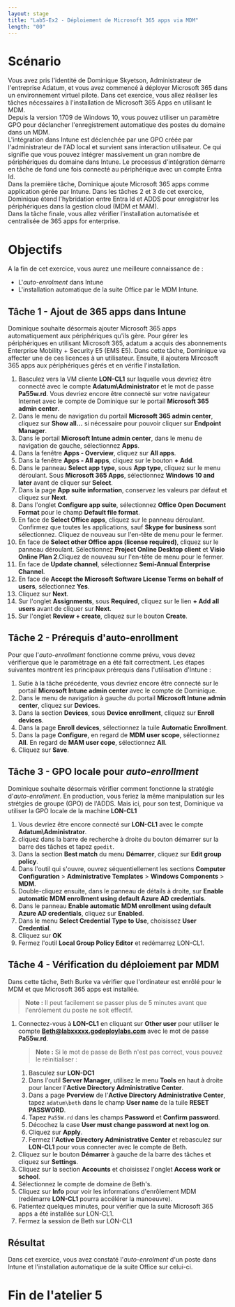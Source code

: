 ```yaml
---
layout: stage
title: "Lab5-Ex2 - Déploiement de Microsoft 365 apps via MDM"
length: "00"
---
```

# Scénario
Vous avez pris l'identité de Dominique Skyetson, Administrateur de l'entreprise Adatum, et vous avez commencé à déployer Microsoft 365 dans un environnement virtuel pilote. Dans cet exercice, vous allez réaliser les tâches nécessaires à l'installation de Microsoft 365 Apps en utilisant le MDM.  
Depuis la version 1709 de Windows 10, vous pouvez utiliser un paramètre GPO pour déclancher l'enregistrement automatique des postes du domaine dans un MDM.  
L'intégration dans Intune est déclenchée par une GPO créée par l'administrateur de l'AD local et survient sans interaction utilisateur. Ce qui signifie que vous pouvez intégrer massivement un gran nombre de périphériques du domaine dans Intune. Le processus d'intégration démarre en tâche de fond une fois connecté au périphérique avec un compte Entra Id.  
Dans la première tâche, Dominique ajoute Microsoft 365 apps comme application gérée par Intune.
Dans les tâches 2 et 3 de cet exercice, Dominique étend l'hybridation entre Entra Id et ADDS pour enregistrer les périphériques dans la gestion cloud (MDM et MAM).  
Dans la tâche finale, vous allez vérifier l'installation automatisée et centralisée de 365 apps for enterprise.

# Objectifs
A la fin de cet exercice, vous aurez une meilleure connaissance de :
- L'*auto-enrolment* dans Intune
- L'installation automatique de la suite Office par le MDM Intune.


## Tâche 1 - Ajout de 365 apps dans Intune
Dominique souhaite désormais ajouter Microsoft 365 apps automatiquement aux périphériques qu'ils gère. Pour gérer les périphériques en utilisant Microsoft 365, adatum a acquis des abonnements Enterprise Mobility + Security E5 (EMS E5). Dans cette tâche, Dominique va affecter une de ces licences à un utilisateur. Ensuite, il ajoutera Mircosoft 365 apps aux périphériques gérés et en vérifie l'installation.
1. Basculez vers la VM cliente **LON-CL1** sur laquelle vous devriez être connecté avec le compte **Adatum\Administrator** et le mot de passe **Pa55w.rd**. Vous devriez encore être connecté sur votre navigateur Internet avec le compte de Dominique sur le portail **Microsoft 365 admin center**.
1. Dans le menu de navigation du portail **Microsoft 365 admin center**, cliquez sur **Show all...** si nécessaire pour pouvoir cliquer sur **Endpoint Manager**.
1. Dans le portail **Microsoft Intune admin center**, dans le menu de navigation de gauche, sélectionnez **Apps**.
1. Dans la fenêtre **Apps - Overview**, cliquez sur **All apps**.
1. Dans la fenêtre **Apps - All apps**, cliquez sur le bouton **+ Add**.
1. Dans le panneau **Select app type**, sous **App type**, cliquez sur le menu déroulant. Sous **Microsoft 365 Apps**, sélectionnez **Windows 10 and later** avant de cliquer sur **Select**.
1. Dans la page **App suite information**, conservez les valeurs par défaut et cliquez sur **Next**.
1. Dans l'onglet **Configure app suite**, sélectionnez **Office Open Document Format** pour le champ **Default file format**.
1. En face de **Select Office apps**, cliquez sur le panneau déroulant. Confirmez que toutes les applications, sauf **Skype for business** sont sélectionnez. Cliquez de nouveau sur l'en-tête de menu pour le fermer.
1. En face de **Select other Office apps (license required)**, cliquez sur le panneau déroulant. Sélectionnez **Project Online Desktop client** et **Visio Online Plan 2**.Cliquez de nouveau sur l'en-tête de menu pour le fermer.
1. En face de **Update channel**, sélectionnez **Semi-Annual Enterprise Channel**.
1. En face de **Accept the Microsoft Software License Terms on behalf of users**, sélectionnez **Yes**.
1. Cliquez sur **Next**.
1. Sur l'onglet **Assignments**, sous **Required**, cliquez sur le lien **+ Add all users** avant de cliquer sur **Next**.
1. Sur l'onglet **Review + create**, cliquez sur le bouton **Create**.

## Tâche 2 - Prérequis d'auto-enrollment
Pour que l'*auto-enrollment* fonctionne comme prévu, vous devez vérifierque que le paramètrage en a été fait correctment. Les étapes suivantes montrent les principaux prérequis dans l'utilisation d'Intune :  
1. Sutie à la tâche précédente, vous devriez encore être connecté sur le portail **Microsoft Intune admin center** avec le compte de Dominique.
1. Dans le menu de navigation à gauche du portail **Microsoft Intune admin center**, cliquez sur **Devices**.
1. Dans la section **Devices**, sous **Device enrollment**, cliquez sur **Enroll devices**.
1. Dans la page **Enroll devices**, sélectionnez la tuile **Automatic Enrollment**.
1. Dans la page **Configure**, en regard de **MDM user scope**, sélectionnez **All**. En regard de **MAM user cope**, sélectionnez **All**.
1. Cliquez sur **Save**.

## Tâche 3 - GPO locale pour *auto-enrollment*
Dominique souhaite désormais vérifier comment fonctionne la stratégie d'*auto-enrollment*. En production, vous feriez la même manipulation sur les strétgies de groupe (GPO) de l'ADDS. Mais ici, pour son test, Dominique va utiliser la GPO locale de la machine **LON-CL1**
1. Vous devriez être encore connecté sur **LON-CL1** avec le compte **Adatum\Administrator**. 
1. cliquez dans la barre de recherche à droite du bouton démarrer sur la barre des tâches et tapez ```gpedit```.
1. Dans la section **Best match** du menu **Démarrer**, cliquez sur **Edit group policy**.
1. Dans l'outil qui s'ouvre, ouvrez séquentiellement les sections **Computer Configuration** > **Administrative Templates** > **Windows Components** > **MDM**.
1. Double-cliquez ensuite, dans le panneau de détails à droite, sur **Enable automatic MDM enrollment using default Azure AD credentials**. 
1. Dans le panneau **Enable automatic MDM enrollment using default Azure AD credentials**, cliquez sur **Enabled**.
1. Dans le menu **Select Credential Type to Use**, choisissez **User Credential**.
1. Cliquez sur **OK**
1. Fermez l'outil **Local Group Policy Editor** et redémarrez LON-CL1.

## Tâche 4 - Vérification du déploiement par MDM
Dans cette tâche, Beth Burke va vérifier que l'ordinateur est enrôlé pour le MDM et que Microsoft 365 apps est installée.
>**Note :** Il peut facilement se passer plus de 5 minutes avant que l'enrôlement du poste ne soit effectif.
1. Connectez-vous à  **LON-CL1** en cliquant sur **Other user** pour utiliser le compte **Beth@labxxxxx.godeploylabs.com** avec le mot de passe **Pa55w.rd**.
   >**Note :** Si le mot de passe de Beth n'est pas correct, vous pouvez le réinitialiser :
   1. Basculez sur **LON-DC1**
   1. Dans l'outil **Server Manager**, utilisez le menu **Tools** en haut à droite pour lancer l'**Active Directory Administrative Center**.
   1. Dans a page **Pverview** de l'**Active Directory Administrative Center**, tapez ```adatum\beth``` dans le champ **User name** de la tuile **RESET PASSWORD**.
   1. Tapez ```Pa55W.rd``` dans les champs **Password** et **Confirm password**.
   1. Décochez la case **User must change password at next log on**.
   1. Cliquez sur **Apply**.
   1. Fermez l'**Active Directory Administrative Center** et rebasculez sur **LON-CL1** pour vous connecter avec le compte de Beth.
1. Cliquez sur le bouton **Démarrer** à gauche de la barre des tâches et cliquez sur **Settings**.
1. Cliquez sur la section **Accounts** et choisissez l'onglet **Access work or school**.
1. Sélectionnez le compte de domaine de Beth's.
1. Cliquez sur **Info** pour voir les informations d'enrôlement MDM (redémarre **LON-CL1** pourra accélérer la manoeuvre).
1. Patientez quelques minutes, pour vérifier que la suite Microsoft 365 apps a été installée sur LON-CL1.
1. Fermez la session de Beth sur LON-CL1

## Résultat
Dans cet exercice, vous avez constaté l'*auto-enrolment* d'un poste dans Intune et l'installation automatique de la suite Office sur celui-ci.

# Fin de l'atelier 5